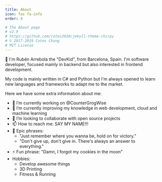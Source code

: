 ```yaml
---
title: About
icon: fas fa-info
order: 4

# The About page
# v2.0
# https://github.com/cotes2020/jekyll-theme-chirpy
# © 2017-2019 Cotes Chung
# MIT License
---
```


👋 I'm Rubén Arrebola the "DevKid", from Barcelona, Spain. I'm software developer, focused mainly in backend but also interested in frontend development.

My code is mainly written in C# and Python but I'm always opened to learn new languages and frameworks to adapt me to the market. 

Here we have some extra information about me:
- 🔭 I’m currently working on @CounterGrogWise
- 🌱 I’m currently improving my knowledge in web development, cloud and machine learning
- 👯 I’m looking to collaborate with open source projects
- 📫 How to reach me: SAY MY NAME!!!
- 💬 Epic phrases: 
  - "Just remember where you wanna be, hold on for victory."
  - "Don't give up, don't give in. There's always an answer to everything." 
- ⚡ Fun phrase: "Damn, I forgot my cookies in the moon"
- Hobbies:
  - Develop awesome things
  - 3D Printing
  - Fitness & Running
